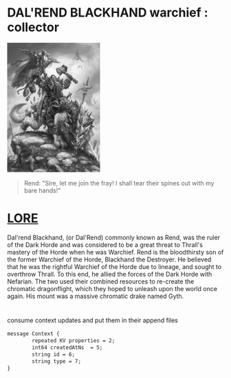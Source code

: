 # DAL'REND BLACKHAND warchief : collector

![orgrim](../_/img/orgrim.jpg)

> Rend: "Sire, let me join the fray! I shall tear their spines out
>  with my bare hands!"


# [LORE](https://wowwiki.fandom.com/wiki/Dal%27rend_Blackhand)

Dal'rend Blackhand, (or Dal'Rend) commonly known as Rend, was
the ruler of the Dark Horde and was considered to be a great threat to
Thrall's mastery of the Horde when he was Warchief. Rend is the
bloodthirsty son of the former Warchief of the Horde, Blackhand the
Destroyer. He believed that he was the rightful Warchief of the Horde
due to lineage, and sought to overthrow Thrall. To this end, he allied
the forces of the Dark Horde with Nefarian. The two used their
combined resources to re-create the chromatic dragonflight, which they
hoped to unleash upon the world once again. His mount was a massive
chromatic drake named Gyth.

#

consume context updates and put them in their append files

```
message Context {
        repeated KV properties = 2;
        int64 createdAtNs  = 5;
        string id = 6;
        string type = 7;
}

```
